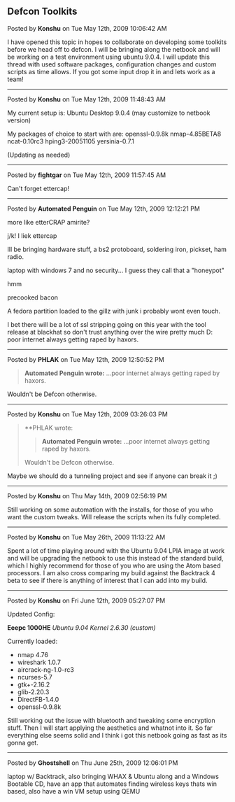 ## Defcon Toolkits
Posted by **Konshu** on Tue May 12th, 2009 10:06:42 AM

I have opened this topic in hopes to collaborate on developing some toolkits
before we head off to defcon. I will be bringing along the netbook and will be
working on a test environment using ubuntu 9.0.4.  I will update this thread
with used software packages, configuration changes and custom scripts as time
allows. If you got some input drop it in and lets work as a team!

--------------------------------------------------------------------------------

Posted by **Konshu** on Tue May 12th, 2009 11:48:43 AM

My current setup is:
Ubuntu Desktop 9.0.4  (may customize to netbook version)

My packages of choice to start with are:
openssl-0.9.8k
nmap-4.85BETA8
ncat-0.10rc3
hping3-20051105
yersinia-0.7.1


(Updating as needed)

--------------------------------------------------------------------------------

Posted by **fightgar** on Tue May 12th, 2009 11:57:45 AM

Can't forget ettercap!

--------------------------------------------------------------------------------

Posted by **Automated Penguin** on Tue May 12th, 2009 12:12:21 PM

more like etterCRAP amirite?

j/k! I liek ettercap

Ill be bringing hardware stuff, a bs2 protoboard, soldering iron, pickset, ham
radio.

laptop with windows 7 and no security... I guess they call that a "honeypot"

hmm

precooked bacon

A fedora partition loaded to the gillz with junk i probably wont even touch.

I bet there will be a lot of ssl stripping going on this year with the tool
release at blackhat so don't trust anything over the wire pretty much D: poor
internet always getting raped by haxors.

--------------------------------------------------------------------------------

Posted by **PHLAK** on Tue May 12th, 2009 12:50:52 PM

> **Automated Penguin wrote:**
> ...poor internet always getting raped by haxors.

Wouldn't be Defcon otherwise.

--------------------------------------------------------------------------------

Posted by **Konshu** on Tue May 12th, 2009 03:26:03 PM

> **PHLAK wrote:
> > **Automated Penguin wrote:**
> > ...poor internet always getting raped by haxors.
>
> Wouldn't be Defcon otherwise.

Maybe we should do a tunneling project and see if anyone can break it ;)

--------------------------------------------------------------------------------

Posted by **Konshu** on Thu May 14th, 2009 02:56:19 PM

Still working on some automation with the installs, for those of you who want
the custom tweaks. Will release the scripts when its fully completed.

--------------------------------------------------------------------------------

Posted by **Konshu** on Tue May 26th, 2009 11:13:22 AM

Spent a lot of time playing around with the Ubuntu 9.04 LPIA image at work and
will be upgrading the netbook to use this instead of the standard build, which I
highly recommend for those of you who are using the Atom based processors. I am
also cross comparing my build against the Backtrack 4 beta to see if there is
anything of interest that I can add into my build.

--------------------------------------------------------------------------------

Posted by **Konshu** on Fri June 12th, 2009 05:27:07 PM

Updated Config:


**Eeepc 1000HE**
_Ubuntu 9.04 Kernel 2.6.30 (custom)_

Currently loaded:

  * nmap 4.76
  * wireshark 1.0.7
  * aircrack-ng-1.0-rc3
  * ncurses-5.7
  * gtk+-2.16.2
  * glib-2.20.3
  * DirectFB-1.4.0
  * openssl-0.9.8k

Still working out the issue with bluetooth and tweaking some encryption stuff.
Then I will start applying the aesthetics and whatnot into it. So far everything
else seems solid and I think i got this netbook going as fast as its gonna get.

--------------------------------------------------------------------------------

Posted by **Ghostshell** on Thu June 25th, 2009 12:06:01 PM

laptop w/ Backtrack, also bringing WHAX & Ubuntu along and a Windows Bootable
CD, have an app that automates finding wireless keys thats win based, also have
a win VM setup using QEMU
